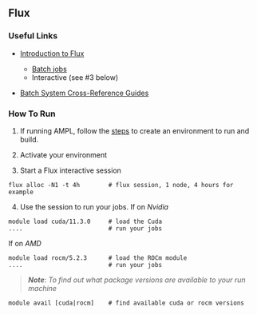 ## Flux

### Useful Links

* [Introduction to Flux](https://hpc-tutorials.llnl.gov/flux/)
   * [Batch jobs](https://hpc-tutorials.llnl.gov/flux/section3/)
   * Interactive (see #3 below)

* [Batch System Cross-Reference Guides](https://hpc.llnl.gov/banks-jobs/running-jobs/batch-system-cross-reference-guides)

### How To Run 

1. If running AMPL, follow the [steps](https://github.com/ATOMScience-org/AMPL/tree/master#installation-quick-summary) to create an environment to run and build.

2. Activate your environment

3. Start a Flux interactive session

```
flux alloc -N1 -t 4h        # flux session, 1 node, 4 hours for example
```

4.  Use the session to run your jobs. If on *Nvidia*
```
module load cuda/11.3.0     # load the Cuda
....                        # run your jobs
```

If on *AMD*

```
module load rocm/5.2.3      # load the ROCm module 
....                        # run your jobs
```

> ***Note***:
> *To find out what package versions are available to your run machine*

```
module avail [cuda|rocm]    # find available cuda or rocm versions
```
